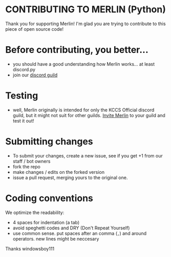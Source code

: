 # CONTRIBUTING TO MERLIN (Python)  
Thank you for supporting Merlin! I'm glad you are trying to contribute to this piece of open source code!
# Before contributing, you better...
- you should have a good understanding how Merlin works... at least discord.py
- join our [discord guild](https://discord.io/kccs)
# Testing
- well, Merlin originally is intended for only the KCCS Official discord guild, but it might not suit for other guilds. [Invite Merlin](https://discord.com/api/oauth2/authorize?client_id=690839099648638977&permissions=8&scope=bot) to your guild and test it out!
# Submitting changes
- To submit your changes, create a new issue, see if you get +1 from our staff / bot owners
- fork the repo
- make changes / edits on the forked version
- issue a pull request, merging yours to the original one.
# Coding conventions  
We optimize the readability:
- 4 spaces for indentation (a tab)
- avoid speghetti codes and DRY (Don't Repeat Yourself)
- use common sense. put spaces after an comma (`,`) and around operators. new lines might be neccesary


Thanks
windowsboy111
